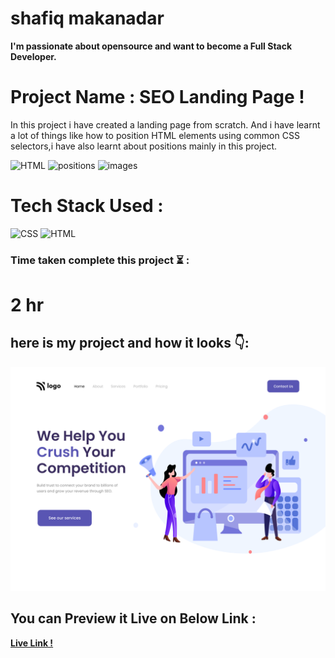 # shafiq makanadar

**I'm passionate about opensource and want to become a Full Stack Developer.**

# Project Name : SEO Landing Page !

In this project i have created a landing page from scratch. And i have learnt a lot of things like how to position HTML elements using common CSS selectors,i have also learnt about positions mainly in this project.

![HTML](https://img.shields.io/badge/-HTML-orange)
![positions](https://img.shields.io/badge/-CSS%20positions-blue)
![images](https://img.shields.io/badge/-CSS%20images-brightgreen)

# Tech Stack Used :
![CSS](https://camo.githubusercontent.com/e6b67b27998fca3bccf4c0ee479fc8f9de09d91f389cccfbe6cb1e29c10cfbd7/68747470733a2f2f696d672e736869656c64732e696f2f62616467652f637373332d2532333135373242362e7376673f7374796c653d666f722d7468652d6261646765266c6f676f3d63737333266c6f676f436f6c6f723d7768697465)
![HTML](https://camo.githubusercontent.com/49fbb99f92674cc6825349b154b65aaf4064aec465d61e8e1f9fb99da3d922a1/68747470733a2f2f696d672e736869656c64732e696f2f62616467652f68746d6c352d2532334533344632362e7376673f7374796c653d666f722d7468652d6261646765266c6f676f3d68746d6c35266c6f676f436f6c6f723d7768697465)

### Time taken complete this project :hourglass_flowing_sand:	:

# 2 hr

## here is my project and how it looks :point_down::

![image](Images/page.png)

## You can Preview it Live on Below Link :
**[Live Link !](https://03-law-home-page.netlify.app/)**

